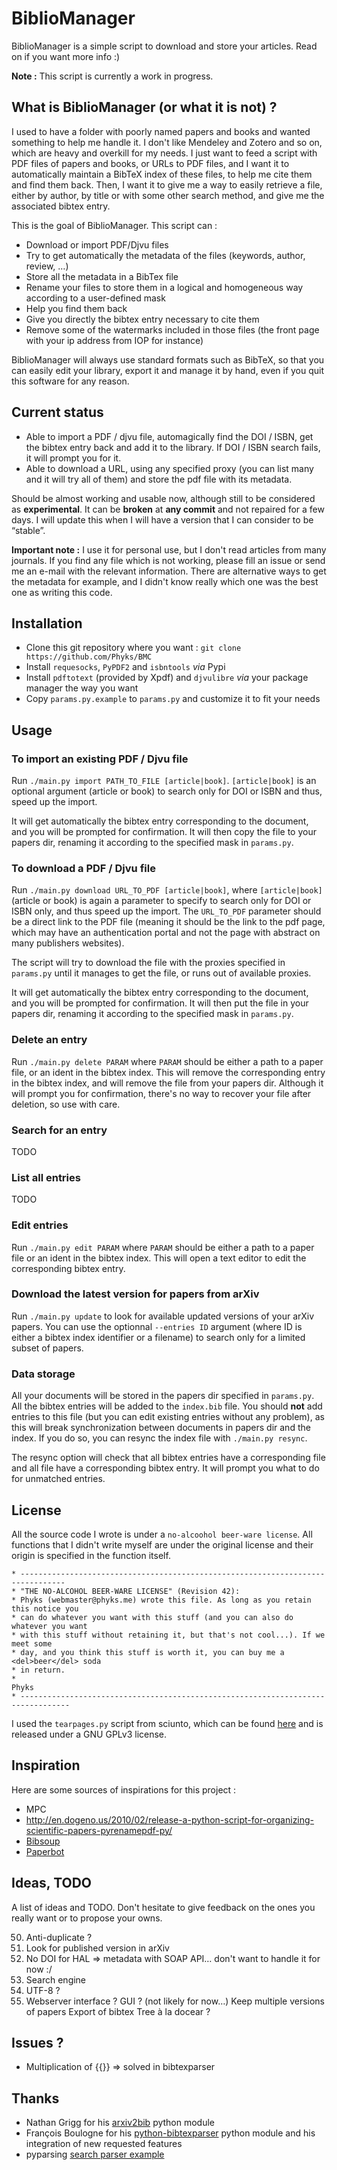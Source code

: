 BiblioManager
=============

BiblioManager is a simple script to download and store your articles. Read on if you want more info :)

**Note :** This script is currently a work in progress.

## What is BiblioManager (or what it is **not**) ?

I used to have a folder with poorly named papers and books and wanted something to help me handle it. I don't like Mendeley and Zotero and so on, which are heavy and overkill for my needs. I just want to feed a script with PDF files of papers and books, or URLs to PDF files, and I want it to automatically maintain a BibTeX index of these files, to help me cite them and find them back. Then, I want it to give me a way to easily retrieve a file, either by author, by title or with some other search method, and give me the associated bibtex entry.

This is the goal of BiblioManager. This script can :
* Download or import PDF/Djvu files
* Try to get automatically the metadata of the files (keywords, author, review, …)
* Store all the metadata in a BibTex file
* Rename your files to store them in a logical and homogeneous way according to a user-defined mask
* Help you find them back
* Give you directly the bibtex entry necessary to cite them
* Remove some of the watermarks included in those files (the front page with your ip address from IOP for instance)

BiblioManager will always use standard formats such as BibTeX, so that you can easily edit your library, export it and manage it by hand, even if you quit this software for any reason.


## Current status

* Able to import a PDF / djvu file, automagically find the DOI / ISBN, get the bibtex entry back and add it to the library. If DOI / ISBN search fails, it will prompt you for it.
* Able to download a URL, using any specified proxy (you can list many and it will try all of them) and store the pdf file with its metadata.

Should be almost working and usable now, although still to be considered as **experimental**. It can be **broken** at **any commit** and not repaired for a few days. I will update this when I will have a version that I can consider to be “stable”.

**Important note :** I use it for personal use, but I don't read articles from many journals. If you find any file which is not working, please fill an issue or send me an e-mail with the relevant information. There are alternative ways to get the metadata for example, and I didn't know really which one was the best one as writing this code.


## Installation

* Clone this git repository where you want : `git clone https://github.com/Phyks/BMC`
* Install `requesocks`, `PyPDF2` and `isbntools` _via_ Pypi
* Install `pdftotext` (provided by Xpdf) and `djvulibre` _via_ your package manager the way you want
* Copy `params.py.example` to `params.py` and customize it to fit your needs

## Usage

### To import an existing PDF / Djvu file

Run `./main.py import PATH_TO_FILE [article|book]`. `[article|book]` is an optional argument (article or book) to search only for DOI or ISBN and thus, speed up the import.

It will get automatically the bibtex entry corresponding to the document, and you will be prompted for confirmation. It will then copy the file to your papers dir, renaming it according to the specified mask in `params.py`.

### To download a PDF / Djvu file

Run `./main.py download URL_TO_PDF [article|book]`, where `[article|book]` (article or book) is again a parameter to specify to search only for DOI or ISBN only, and thus speed up the import. The `URL_TO_PDF` parameter should be a direct link to the PDF file (meaning it should be the link to the pdf page, which may have an authentication portal and not the page with abstract on many publishers websites).

The script will try to download the file with the proxies specified in `params.py` until it manages to get the file, or runs out of available proxies.

It will get automatically the bibtex entry corresponding to the document, and you will be prompted for confirmation. It will then put the file in your papers dir, renaming it according to the specified mask in `params.py`.

### Delete an entry

Run `./main.py delete PARAM` where `PARAM` should be either a path to a paper file, or an ident in the bibtex index. This will remove the corresponding entry in the bibtex index, and will remove the file from your papers dir. Although it will prompt you for confirmation, there's no way to recover your file after deletion, so use with care.

### Search for an entry

TODO

### List all entries

TODO

### Edit entries

Run `./main.py edit PARAM` where `PARAM` should be either a path to a paper file or an ident in the bibtex index. This will open a text editor to edit the corresponding bibtex entry.

### Download the latest version for papers from arXiv

Run `./main.py update` to look for available updated versions of your arXiv papers. You can use the optionnal `--entries ID` argument (where ID is either a bibtex index identifier or a filename) to search only for a limited subset of papers.

### Data storage

All your documents will be stored in the papers dir specified in `params.py`. All the bibtex entries will be added to the `index.bib` file. You should **not** add entries to this file (but you can edit existing entries without any problem), as this will break synchronization between documents in papers dir and the index. If you do so, you can resync the index file with `./main.py resync`.

The resync option will check that all bibtex entries have a corresponding file and all file have a corresponding bibtex entry. It will prompt you what to do for unmatched entries.

## License

All the source code I wrote is under a `no-alcoohol beer-ware license`. All functions that I didn't write myself are under the original license and their origin is specified in the function itself.
```
* --------------------------------------------------------------------------------
* "THE NO-ALCOHOL BEER-WARE LICENSE" (Revision 42):
* Phyks (webmaster@phyks.me) wrote this file. As long as you retain this notice you
* can do whatever you want with this stuff (and you can also do whatever you want
* with this stuff without retaining it, but that's not cool...). If we meet some 
* day, and you think this stuff is worth it, you can buy me a <del>beer</del> soda 
* in return.
*																		Phyks
* ---------------------------------------------------------------------------------
```

I used the `tearpages.py` script from sciunto, which can be found [here](https://github.com/sciunto/tear-pages) and is released under a GNU GPLv3 license.

## Inspiration

Here are some sources of inspirations for this project :

* MPC
* http://en.dogeno.us/2010/02/release-a-python-script-for-organizing-scientific-papers-pyrenamepdf-py/
* [Bibsoup](http://openbiblio.net/2012/02/09/bibsoup-beta-released/)
* [Paperbot](https://github.com/kanzure/paperbot)

## Ideas, TODO

A list of ideas and TODO. Don't hesitate to give feedback on the ones you really want or to propose your owns.

50. Anti-duplicate ?
65. Look for published version in arXiv
70. No DOI for HAL => metadata with SOAP API… don't want to handle it for now :/
80. Search engine
100. UTF-8 ?
200. Webserver interface ? GUI ? (not likely for now…)
Keep multiple versions of papers
Export of bibtex
Tree à la docear ?

## Issues ?

* Multiplication of {{}} => solved in bibtexparser

## Thanks

* Nathan Grigg for his [arxiv2bib](https://pypi.python.org/pypi/arxiv2bib/1.0.5#downloads) python module
* François Boulogne for his [python-bibtexparser](https://github.com/sciunto/python-bibtexparser) python module and his integration of new requested features
* pyparsing [search parser example](http://pyparsing.wikispaces.com/file/view/searchparser.py)
